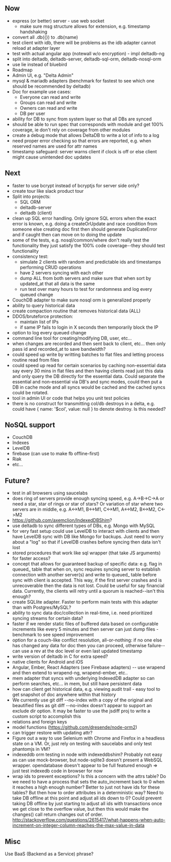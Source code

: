 Now
---
- express (or better) server - use web socket
	- make sure msg structure allows for extension, e.g. timestamp handshaking
- convert all .db({}) to .db(name)
- test client with idb, there will be problems as the idb adapter cannot reload at adapter layer
- test with actual angular app (notewall w/o encryption) - impl deltadb-ng
- split into deltadb, deltadb-server, deltadb-sql-orm, deltadb-nosql-orm
- use lie instead of bluebird
- Roadmap
- Admin UI, e.g. "Delta Admin"
- mysql & mariadb adapters (benchmark for fastest to see which one should be recommended by deltadb)
- Doc for example use cases:
	- Everyone can read and write
	- Groups can read and write
	- Owners can read and write
	- DB per user
- ability for DB to sync from system layer so that all DBs are synced
- should be able to run spec that corresponds with module and get 100% coverage, ie don't rely on coverage from other modules
- create a debug mode that allows DeltaDB to write a lot of info to a log
- need proper error checking so that errors are reported, e.g. when reserved names are used for attr names
- timestamp safeguard: server warns client if clock is off or else client might cause unintended doc updates

Next
---
- faster to use bcrypt instead of bcryptjs for server side only?
- create tour like slack product tour
- Split into projects:
	- SQL ORM
	- deltadb-server
	- deltadb (client)
- clean up SQL error handling. Only ignore SQL errors when the exact error is known, e.g. doing a createOrUpdate and race condition from someone else creating doc first then should generate DuplicateError and if caught then can move on to doing the update
- some of the tests, e.g. nosql/common/where don't really test the functionality they just satisfy the 100% code coverage--they should test functionality
- consistency test:
	- simulate 2 clients with random and predictable ids and timestamps performing CRUD operations
	- have 2 servers syncing with each other
	- dump ALL from both servers and make sure that when sort by updated_at that all data is the same
	- run test over many hours to test for randomness and log every queued change
- CouchDB adapter to make sure nosql orm is generalized properly 
- ability to query historical data
- create compaction routine that removes historical data (ALL)
- DDOS/bruteforce protection:
	- maintain list of IPs
	- if same IP fails to login in X seconds then temporarily block the IP
- option to log every queued change
- command line tool for creating/modifying DB, user, etc...
- when changes are recorded and then sent back to client, etc... then only pass id and recorded_at to save bandwidth?
- could speed up write by writting batches to flat files and letting process routine read from files
- could speed up read for certain scenarios by caching non-essential data say every 30 mins in flat files and then having clients read just this data and only query the DB directly for the essential data. Could separate the essential and non-essential via DB's and sync modes, could then put a DB in cache mode and all syncs would be cached and the cached syncs could be rotated.
- tool in admin UI or code that helps you unit test policies
- there is no construct for transmitting col/db destroys in a delta, e.g. could have { name: '$col', value: null } to denote destroy. Is this needed?

NoSQL support
---
- CouchDB
- Indexes
- LevelDB
- firebase (can use to make fb offline-first)
- Riak
- etc...

Future?
---
- test in all browsers using saucelabs
- does ring of servers provide enough syncing speed, e.g. A->B->C->A or need a star, star of rings or star of stars? Or variation of star where two servers are in middle, e.g. A<->M1, B<->M1, C<->M1, A<->M2, B<->M2, C<->M2
- https://github.com/axemclion/IndexedDBShim?
- use deltadb to sync different types of DBs, e.g. Mongo with MySQL
- for very fast setup could use LevelDB to interact with clients and then have LevelDB sync with DB like Mongo for backups. Just need to worry about a "log" so that if LevelDB crashes before syncing then data isn't lost
- stored procedures that work like sql wrapper (that take JS arguments) for faster access?
- concept that allows for guaranteed backup of specific data: e.g. flag in queued_ table that when on, sync requires syncing server to establish connection with another server(s) and write to queued_ table before sync with client is accepted. This way, if the first server crashes and is unrecoverable then the data is not lost. Could be useful for say financial data. Currently, the clients will retry until a quorum is reached--isn't this enough?
- create SQLlite adapter. Faster to perform main tests with this adapter than with Postgres/MySQL?
- ability to sync data doc/collection in real-time, i.e. need prioritized syncing streams for certain data?
- faster if we render static files of buffered data based on configurable increments like every 5 minutes and then server can just dump files - benchmark to see speed improvement
- option for a couch-like conflict resolution, all-or-nothing: if no one else has changed any data for doc then you can proceed, otherwise failure--can use a rev at the doc level or even last updated timestamp
- write version of deltadb in C for extra speed?
- native clients for Android and iOS
- Angular, Ember, React Adapters (see Firebase adapters) -- use wrapend and then extend to wrapend-ng, wrapend-ember, etc..
- mem adapter that syncs with underlying IndexedDB adapter so can perform searches, etc... in mem, but still have persistent data
- how can client get historical data, e.g. viewing audit trail - easy tool to get snapshot of doc anywhere within that history
- We currently use git diff --no-index with a copy of the original and beautified files as git diff --no-index doesn't appear to support an exclude dir option. It may be faster to use the jsdiff proj to write a custom script to accomplish this
- relations and foreign keys
- model functions (https://github.com/dresende/node-orm2)
- can trigger restore with updating attr?
- Figure out a way to use Selenium with Chrome and Firefox in a headless state on a VM. Or, just rely on testing with saucelabs and only test phantomjs in VM?
- indexeddb orm testing in node with indexeddbshim? Probably not easy as can use mock-browser, but node-sqlite3 doesn't present a WebSQL wrapper. opendatabase doesn't appear to be full featured enough => just test indexedb code in browser for now
- wrap ids to prevent exceptions? Is this a concern with the attrs table? Do we need to have a process that sets the auto_increment back to 0 when it reaches a high enough number? Better to just not have ids for these tables? But then how to order attributes in a deterministic way? Need to take DB offline at this point and adjust all ids down to 0? Could prevent taking DB offline by just starting to adjust all ids with transactions once we get close to the overflow value, but then this would make the changes() call return changes out of order. http://stackoverflow.com/questions/2615417/what-happens-when-auto-increment-on-integer-column-reaches-the-max-value-in-data


Misc
---
Use BaaS (Backend as a Service) phrase?

